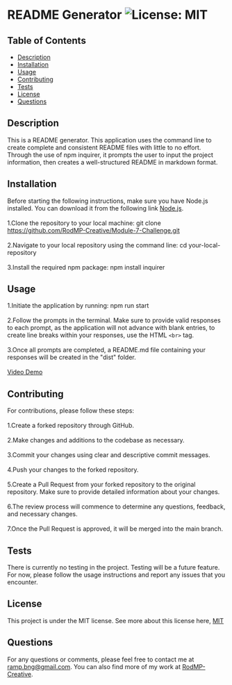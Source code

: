 # README Generator ![License: MIT](https://img.shields.io/badge/License-MIT-yellow.svg)

## Table of Contents
- [Description](#description)
- [Installation](#installation)
- [Usage](#usage)
- [Contributing](#contributing)
- [Tests](#tests)
- [License](#license)
- [Questions](#questions)

## Description
This is a README generator. This application uses the command line to create complete and consistent README files with little to no effort. Through the use of npm inquirer, it prompts the user to input the project information, then creates a well-structured README in markdown format.

## Installation
Before starting the following instructions, make sure you have Node.js installed. You can download it from the following link [Node.js](https://nodejs.org/).<br><br>1.Clone the repository to your local machine: git clone https://github.com/RodMP-Creative/Module-7-Challenge.git<br><br>2.Navigate to your local repository using the command line: cd your-local-repository<br><br>3.Install the required npm package: npm install inquirer

## Usage
1.Initiate the application by running: npm run start<br><br>2.Follow the prompts in the terminal. Make sure to provide valid responses to each prompt, as the application will not advance with blank entries, to create line breaks within your responses, use the HTML `<br>` tag.<br><br>3.Once all prompts are completed, a README.md file containing your responses will be created in the "dist" folder.<br><br>[Video Demo](https://drive.google.com/file/d/1VKKa9gFGwjb4ibi6DzTBZp3umhQv8ada/view?usp=sharing)

## Contributing
For contributions, please follow these steps:<br><br>1.Create a forked repository through GitHub.<br><br>2.Make changes and additions to the codebase as necessary.<br><br>3.Commit your changes using clear and descriptive commit messages.<br><br>4.Push your changes to the forked repository.<br><br>5.Create a Pull Request from your forked repository to the original repository. Make sure to provide detailed information about your changes.<br><br>6.The review process will commence to determine any questions, feedback, and necessary changes.<br><br>7.Once the Pull Request is approved, it will be merged into the main branch.

## Tests
There is currently no testing in the project. Testing will be a future feature.<br>For now, please follow the usage instructions and report any issues that you encounter.

## License
  This project is under the MIT license.
See more about this license here, [MIT](https://mit-license.org/?form=MG0AV3)

## Questions
For any questions or comments, please feel free to contact me at ramp.bng@gmail.com. You can also find more of my work at [RodMP-Creative](https://github.com/RodMP-Creative).
